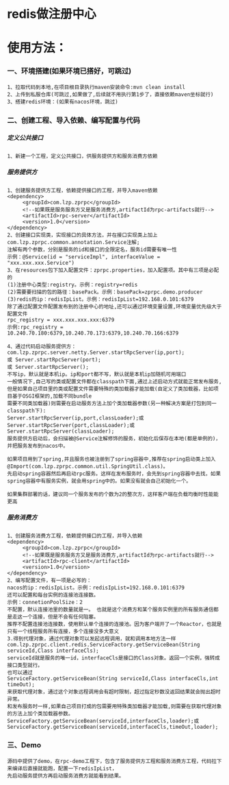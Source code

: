 # redis做注册中心
            
# 	使用方法：
### 一、环境搭建(如果环境已搭好，可跳过)
    1、拉取代码到本地,在项目根目录执行maven安装命令:mvn clean install
    2、上传到私服仓库(可跳过,如果做了,后续就不用执行第1步了，直接依赖maven坐标就行)
    3、搭建redis环境：(如果有nacos环境，跳过)
	
### 二、创建工程、导入依赖、编写配置与代码
##### 定义公共接口
    1、新建一个工程，定义公共接口，供服务提供方和服务消费方依赖
##### 服务提供方
    1、创建服务提供方工程，依赖提供接口的工程，并导入maven依赖
    <dependency>
         <groupId>com.lzp.zprpc</groupId>
         <!--如果既是服务服务方又是服务消费方,artifactId为rpc-artifacts就行-->
         <artifactId>rpc-server</artifactId>
         <version>1.0</version>
    </dependency>
    2、创建接口实现类，实现接口的具体方法，并在接口实现类上加上com.lzp.zprpc.common.annotation.Service注解;
    注解有两个参数，分别是服务的id和接口的全限定名，服务id需要有唯一性
    示例：@Service(id = "serviceImpl", interfaceValue = "xxx.xxx.xxx.Service")
    3、在resources包下加入配置文件：zprpc.properties，加入配置项。其中有三项是必配的
	(1)注册中心类型:registry。示例：registry=redis
    (2)需要要扫描的包的路径：basePack。示例：basePack=zprpc.demo.producer
    (3)redis的ip：redisIpList。示例：redisIpList=192.168.0.101:6379
    除了通过配置文件配置发布到的注册中心的地址,还可以通过环境变量设置,环境变量优先级大于配置文件
    rpc_registry = xxx.xxx.xxx.xxx:6379
    示例:rpc_registry = 10.240.70.180:6379,10.240.70.173:6379,10.240.70.166:6379

    4、通过代码启动服务提供方：
    com.lzp.zprpc.server.netty.Server.startRpcServer(ip,port);
    或 Server.startRpcServer(port);
    或 Server.startRpcServer();
    不写ip，默认就是本机ip。ip和port都不写，默认就是本机ip加随机可用端口
    一般情况下,自己写的类或配置文件都在classpath下面,通过上述启动方式就能正常发布服务,
    但是如果自己项目里的类或配置文件需要特殊的类加载器才能加载(自定义了类加载器，比如项目基于OSGI框架的,加载不同bundle
    需要不同类加载器)则需要在启动服务方法上加个类加载器参数(另一种解决方案是打包到同一classpath下):
    Server.startRpcServer(ip,port,classLoader);或Server.startRpcServer(port,classLoader);或Server.startRpcServer(classLoader);
    服务提供方启动后，会扫描被@Service注解修饰的服务，初始化后保存在本地(都是单例的)，并把服务发布到nacos中。
 
    如果项目用到了spring,并且服务也被注册到了spring容器中,推荐在spring启动类上加入@Import(com.lzp.zprpc.common.util.SpringUtil.class)。
    先启动spring容器然后再启动rpc服务。这样在发布服务时，会先到spring容器中去找，如果spring容器中有服务实例，就会用spring中的。如果没有就会自己初始化一个。
   
    如果集群部署的话，建议同一个服务发布的个数为2的整次方，这样客户端在负载均衡时性能能更高
##### 服务消费方   
    1、创建服务消费方工程，依赖提供接口的工程，并导入依赖
    <dependency>
         <groupId>com.lzp.zprpc</groupId>
         <!--如果既是服务服务方又是服务消费方,artifactId为rpc-artifacts就行-->
         <artifactId>rpc-client</artifactId>
         <version>1.0</version>
    </dependency>
    2、编写配置文件，有一项是必写的：
    nacos的ip：redisIpList。示例：redisIpList=192.168.0.101:6379
    还可以配置和每台实例的连接池连接数。
    示例：connetionPoolSize：2
    不配置，默认连接池里的数量就是一。 也就是这个消费方和某个服务实例里的所有服务通信都是走这一个连接，但是不会有任何阻塞。
    推荐不配置连接池连接数，使用默认单个连接的连接池。因为客户端开了一个Reactor，也就是只有一个线程服务所有连接，多个连接没多大意义
    3.得到代理对象，通过代理对象可以发起远程调用，就和调用本地方法一样
    com.lzp.zprpc.client.redis.ServiceFactory.getServiceBean(String serviceId,Class interfaceCls);
    serviceId就是服务的唯一id，interfaceCls是接口的Class对象。返回一个实例，强转成接口类型就行。
    也可以通过
    ServiceFactory.getServiceBean(String serviceId,Class interfaceCls,int timeOut);
    来获取代理对象，通过这个对象远程调用会有超时限制，超过指定秒数没返回结果就会抛出超时异常。
    和发布服务时一样,如果自己项目打成的包需要用特殊类加载器才能加载,则需要在获取代理对象的方法上加个类加载器参数。
    ServiceFactory.getServiceBean(serviceId,interfaceCls,loader);或ServiceFactory.getServiceBean(serviceId,interfaceCls,timeOut,loader);
 ### 三、Demo 
    源码中提供了demo，在rpc-demo工程下，包含了服务提供方工程和服务消费方工程，代码拉下来编译后直接就能跑，配置一下redisIpList，
    先启动服务提供方再启动服务消费方就能看到结果。

